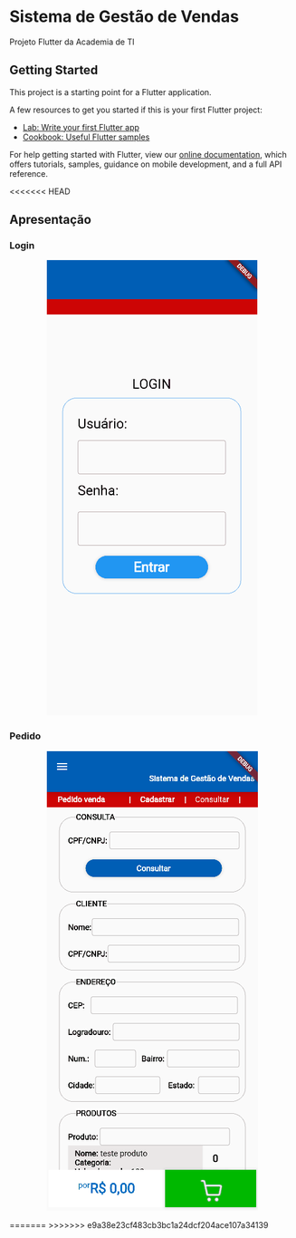 # Sistema de Gestão de Vendas

Projeto Flutter da Academia de TI

## Getting Started

This project is a starting point for a Flutter application.

A few resources to get you started if this is your first Flutter project:

- [Lab: Write your first Flutter app](https://flutter.dev/docs/get-started/codelab)
- [Cookbook: Useful Flutter samples](https://flutter.dev/docs/cookbook)

For help getting started with Flutter, view our
[online documentation](https://flutter.dev/docs), which offers tutorials,
samples, guidance on mobile development, and a full API reference.

<<<<<<< HEAD
## Apresentação

### Login
<p align="center">
    <img src='./apresentacao/apresentacao_login.gif'>
</p>

### Pedido
<p align="center">
    <img src='./apresentacao/apresentacao_pedido.gif'>
</p>
=======
>>>>>>> e9a38e23cf483cb3bc1a24dcf204ace107a34139
